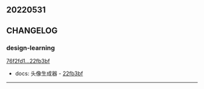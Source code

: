 ## 20220531

## CHANGELOG

### design-learning

[76f2fd1...22fb3bf](https://github.com/zhbhun/design-learning/compare/76f2fd1...22fb3bf)

* docs: 头像生成器 - [22fb3bf](https://github.com/zhbhun/design-learning/commit/22fb3bfa52fd85c428e0b078b88c180fedbfad65)

---

